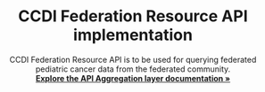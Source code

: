 <p align="center">
  <h1 align="center">
  CCDI Federation Resource API implementation
  </h1>
</p>
<p align="center">
CCDI Federation Resource API is to be used for querying federated pediatric cancer data from the federated community.
    <br />
    <a href="https://cbiit.github.io/ccdi-federation-api-aggregation/"><strong>Explore the API Aggregation layer documentation »</strong></a>

